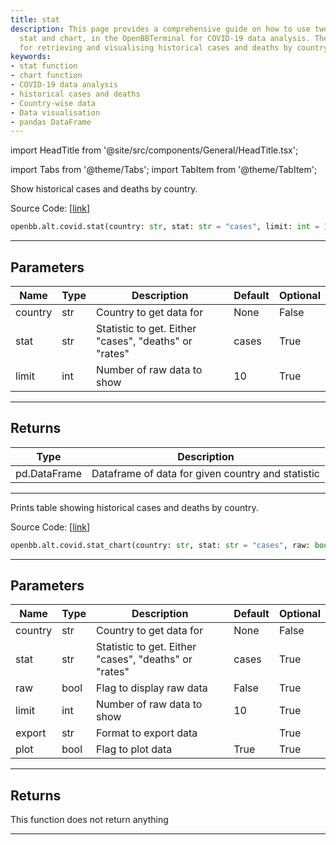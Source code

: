 ```yaml
---
title: stat
description: This page provides a comprehensive guide on how to use two functions,
  stat and chart, in the OpenBBTerminal for COVID-19 data analysis. They are used
  for retrieving and visualising historical cases and deaths by country.
keywords:
- stat function
- chart function
- COVID-19 data analysis
- historical cases and deaths
- Country-wise data
- Data visualisation
- pandas DataFrame
---
```


import HeadTitle from '@site/src/components/General/HeadTitle.tsx';

<HeadTitle title="alt.covid.stat - Reference | OpenBB SDK Docs" />

import Tabs from '@theme/Tabs';
import TabItem from '@theme/TabItem';

<Tabs>
<TabItem value="model" label="Model" default>

Show historical cases and deaths by country.

Source Code: [[link](https://github.com/OpenBB-finance/OpenBB/tree/main/openbb_terminal/alternative/covid/covid_model.py#L136)]

```python
openbb.alt.covid.stat(country: str, stat: str = "cases", limit: int = 10)
```

---

## Parameters

| Name | Type | Description | Default | Optional |
| ---- | ---- | ----------- | ------- | -------- |
| country | str | Country to get data for | None | False |
| stat | str | Statistic to get.  Either "cases", "deaths" or "rates" | cases | True |
| limit | int | Number of raw data to show | 10 | True |


---

## Returns

| Type | Description |
| ---- | ----------- |
| pd.DataFrame | Dataframe of data for given country and statistic |
---

</TabItem>
<TabItem value="view" label="Chart">

Prints table showing historical cases and deaths by country.

Source Code: [[link](https://github.com/OpenBB-finance/OpenBB/tree/main/openbb_terminal/alternative/covid/covid_view.py#L172)]

```python
openbb.alt.covid.stat_chart(country: str, stat: str = "cases", raw: bool = False, limit: int = 10, export: str = "", plot: bool = True)
```

---

## Parameters

| Name | Type | Description | Default | Optional |
| ---- | ---- | ----------- | ------- | -------- |
| country | str | Country to get data for | None | False |
| stat | str | Statistic to get.  Either "cases", "deaths" or "rates" | cases | True |
| raw | bool | Flag to display raw data | False | True |
| limit | int | Number of raw data to show | 10 | True |
| export | str | Format to export data |  | True |
| plot | bool | Flag to plot data | True | True |


---

## Returns

This function does not return anything

---

</TabItem>
</Tabs>
